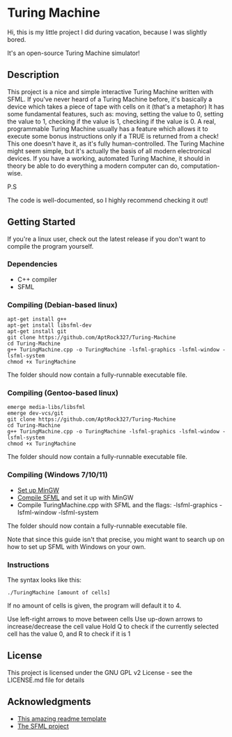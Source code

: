 # Turing Machine

Hi, this is my little project I did during vacation, because I was slightly bored.

It's an open-source Turing Machine simulator!

## Description

This project is a nice and simple interactive Turing Machine written with SFML.
If you've never heard of a Turing Machine before, it's basically a device which takes a piece of tape with cells on it (that's a metaphor)
It has some fundamental features, such as: moving, setting the value to 0, setting the value to 1, checking if the value is 1, checking if the value is 0.
A real, programmable Turing Machine usually has a feature which allows it to execute some bonus instructions only if a TRUE is returned from a check!
This one doesn't have it, as it's fully human-controlled.
The Turing Machine might seem simple, but it's actually the basis of all modern electronical devices.
If you have a working, automated Turing Machine, it should in theory be able to do everything a modern computer can do, computation-wise.

P.S

The code is well-documented, so I highly recommend checking it out!

## Getting Started

If you're a linux user, check out the latest release if you don't want to compile the program yourself.

### Dependencies

* C++ compiler
* SFML

### Compiling (Debian-based linux)

```
apt-get install g++
apt-get install libsfml-dev
apt-get install git
git clone https://github.com/AptRock327/Turing-Machine
cd Turing-Machine
g++ TuringMachine.cpp -o TuringMachine -lsfml-graphics -lsfml-window -lsfml-system
chmod +x TuringMachine
```
The folder should now contain a fully-runnable executable file.

### Compiling (Gentoo-based linux)

```
emerge media-libs/libsfml
emerge dev-vcs/git
git clone https://github.com/AptRock327/Turing-Machine
cd Turing-Machine
g++ TuringMachine.cpp -o TuringMachine -lsfml-graphics -lsfml-window -lsfml-system
chmod +x TuringMachine
```
The folder should now contain a fully-runnable executable file.

### Compiling (Windows 7/10/11)

* [Set up MinGW](https://sourceforge.net/projects/mingw/)
* [Compile SFML](https://www.sfml-dev.org/tutorials/2.5/compile-with-cmake.php) and set it up with MinGW
* Compile TuringMachine.cpp with SFML and the flags: -lsfml-graphics -lsfml-window -lsfml-system

The folder should now contain a fully-runnable executable file.

Note that since this guide isn't that precise, you might want to search up on how to set up SFML with Windows on your own.

### Instructions

The syntax looks like this:
```
./TuringMachine [amount of cells]
```
If no amount of cells is given, the program will default it to 4.

Use left-right arrows to move between cells
Use up-down arrows to increase/decrease the cell value
Hold Q to check if the currently selected cell has the value 0, and R to check if it is 1

## License

This project is licensed under the GNU GPL v2 License - see the LICENSE.md file for details

## Acknowledgments

* [This amazing readme template](https://gist.github.com/DomPizzie/7a5ff55ffa9081f2de27c315f5018afc)
* [The SFML project](https://www.sfml-dev.org/)
